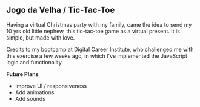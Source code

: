 ## Jogo da Velha / Tic-Tac-Toe

Having a virtual Christmas party with my family, came the idea to send my 10 yrs old little nephew, this tic-tac-toe game as a virtual present. It is simple, but made with love.

Credits to my bootcamp at Digital Career Institute, who challenged me with this exercise a few weeks ago, in which I've implemented the JavaScript logic and functionality.

**Future Plans**

- Improve UI / responsiveness
- Add animations
- Add sounds
